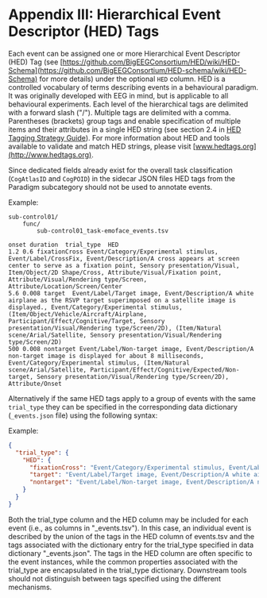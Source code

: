 # Appendix III: Hierarchical Event Descriptor (HED) Tags

Each event can be assigned one or more Hierarchical Event Descriptor (HED) Tag
(see
[https://github.com/BigEEGConsortium/HED/wiki/HED-Schema](https://github.com/BigEEGConsortium/HED-schema/wiki/HED-Schema)
for more details) under the optional `HED` column. HED is a controlled
vocabulary of terms describing events in a behavioural paradigm. It was
originally developed with EEG in mind, but is applicable to all behavioural
experiments. Each level of the hierarchical tags are delimited with a forward
slash ("/"). Multiple tags are delimited with a comma. Parentheses (brackets)
group tags and enable specification of multiple items and their attributes in a
single HED string (see section 2.4 in
[HED Tagging Strategy Guide](http://www.hedtags.org/downloads/HED%20Tagging%20Strategy%20Guide.pdf)). For
more information about HED and tools available to validate and match HED
strings, please visit [www.hedtags.org](http://www.hedtags.org).

Since dedicated fields already exist for the overall task classification
(`CogAtlasID` and `CogPOID`) in the sidecar JSON files HED tags from the
Paradigm subcategory should not be used to annotate events.

Example:

```Text
sub-control01/
    func/
        sub-control01_task-emoface_events.tsv
```

```Text
onset duration  trial_type  HED
1.2 0.6 fixationCross Event/Category/Experimental stimulus, Event/Label/CrossFix, Event/Description/A cross appears at screen center to serve as a fixation point, Sensory presentation/Visual, Item/Object/2D Shape/Cross, Attribute/Visual/Fixation point, Attribute/Visual/Rendering type/Screen, Attribute/Location/Screen/Center
5.6 0.008 target  Event/Label/Target image, Event/Description/A white airplane as the RSVP target superimposed on a satellite image is displayed., Event/Category/Experimental stimulus, (Item/Object/Vehicle/Aircraft/Airplane, Participant/Effect/Cognitive/Target, Sensory presentation/Visual/Rendering type/Screen/2D), (Item/Natural scene/Arial/Satellite, Sensory presentation/Visual/Rendering type/Screen/2D)
500 0.008 nontarget Event/Label/Non-target image, Event/Description/A non-target image is displayed for about 8 milliseconds, Event/Category/Experimental stimulus, (Item/Natural scene/Arial/Satellite, Participant/Effect/Cognitive/Expected/Non-target, Sensory presentation/Visual/Rendering type/Screen/2D), Attribute/Onset
```

Alternatively if the same HED tags apply to a group of events with the same
`trial_type` they can be specified in the corresponding data dictionary
(`_events.json` file) using the following syntax:

Example:

```JSON
{
  "trial_type": {
    "HED": {
      "fixationCross": "Event/Category/Experimental stimulus, Event/Label/CrossFix, Event/Description/A cross appears at screen center to serve as a fixation point, Sensory presentation/Visual, Item/Object/2D Shape/Cross, Attribute/Visual/Fixation point, Attribute/Visual/Rendering type/Screen, Attribute/Location/Screen/Center",
      "target": "Event/Label/Target image, Event/Description/A white airplane as the RSVP target superimposed on a satellite image is displayed., Event/Category/Experimental stimulus, (Item/Object/Vehicle/Aircraft/Airplane, Participant/Effect/Cognitive/Target, Sensory presentation/Visual/Rendering type/Screen/2D), (Item/Natural scene/Arial/Satellite, Sensory presentation/Visual/Rendering type/Screen/2D)",
      "nontarget": "Event/Label/Non-target image, Event/Description/A non-target image is displayed for about 8 milliseconds, Event/Category/Experimental stimulus, (Item/Natural scene/Arial/Satellite, Participant/Effect/Cognitive/Expected/Non-target, Sensory presentation/Visual/Rendering type/Screen/2D), Attribute/Onset"
    }
  }
}
```
Both the trial_type column and the HED column may be included for each event (i.e., as columns in "_events.tsv"). In this case, an individual event is described by the union of the tags in the HED column of events.tsv and the tags associated with the dictionary entry for the trial_type specified in data dictionary "_events.json". The tags in the HED column are often specific to the event instances, while the common properties associated with the trial_type are encapsulated in the trial_type dictionary. Downstream tools should not distinguish between tags specified using the different mechanisms.

